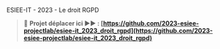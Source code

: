 ESIEE-IT - 2023 - Le droit RGPD

> 🚨 **Projet déplacer ici ▶▶ : [https://github.com/2023-esiee-projectlab/esiee-it_2023_droit_rgpd](https://github.com/2023-esiee-projectlab/esiee-it_2023_droit_rgpd)**
